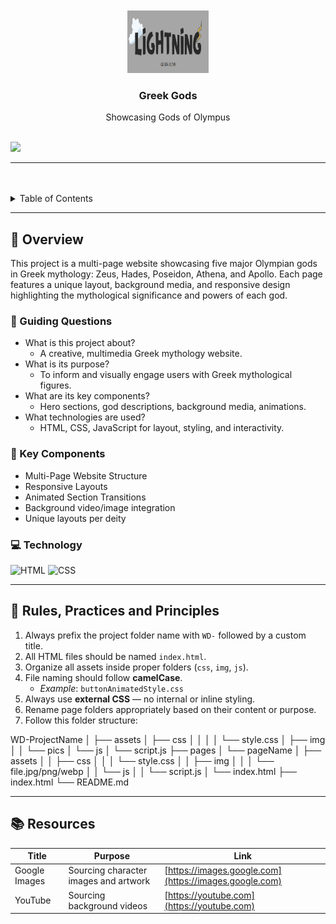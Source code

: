 <a name="readme-top">

<br/>

<br />
<div align="center">
  <a href="https://github.com/kuyagermi18/">
  <!-- TODO: If you want to add logo or banner you can add it here -->
    <img src="./assets/img/logo.png" alt="Nyebe" width="130" height="100">
  </a>
<!-- TODO: Change Title to the name of the title of your Project -->
  <h3 align="center">Greek Gods</h3>
</div>
<!-- TODO: Make a short description -->
<div align="center">
  Showcasing Gods of Olympus
</div>

<br />

<!-- TODO: Change the zyx-0314 into your github username  -->
<!-- TODO: Change the WD-Template-Project into the same name of your folder -->
![](https://visit-counter.vercel.app/counter.png?page=kuyagermi18/WD-Template-Project)


---

<br />
<br />

<!-- TODO: If you want to add more layers for your readme -->
<details>
  <summary>Table of Contents</summary>
  <ol>
    <li>
      <a href="#overview">Overview</a>
      <ol>
        <li><a href="#key-components">Key Components</a></li>
        <li><a href="#technology">Technology</a></li>
      </ol>
    </li>
    <li><a href="#rules-practices-and-principles">Rules, Practices and Principles</a></li>
    <li><a href="#resources">Resources</a></li>
  </ol>
</details>

---

## 🧠 Overview

<!-- TODO: Replace placeholder text below -->

This project is a multi-page website showcasing five major Olympian gods in Greek mythology: Zeus, Hades, Poseidon, Athena, and Apollo. Each page features a unique layout, background media, and responsive design highlighting the mythological significance and powers of each god.

### 🎯 Guiding Questions

- What is this project about?
  - A creative, multimedia Greek mythology website.
- What is its purpose?
  - To inform and visually engage users with Greek mythological figures.
- What are its key components?
  - Hero sections, god descriptions, background media, animations.
- What technologies are used?
  - HTML, CSS, JavaScript for layout, styling, and interactivity.

### 🧩 Key Components

- Multi-Page Website Structure
- Responsive Layouts
- Animated Section Transitions
- Background video/image integration
- Unique layouts per deity

### 💻 Technology

![HTML](https://img.shields.io/badge/HTML-E34F26?style=for-the-badge&logo=html5&logoColor=white)
![CSS](https://img.shields.io/badge/CSS-1572B6?style=for-the-badge&logo=css3&logoColor=white)


---

## 📏 Rules, Practices and Principles

1. Always prefix the project folder name with `WD-` followed by a custom title.
2. All HTML files should be named `index.html`.
3. Organize all assets inside proper folders (`css`, `img`, `js`).
4. File naming should follow **camelCase**.
   - _Example_: `buttonAnimatedStyle.css`
5. Always use **external CSS** — no internal or inline styling.
6. Rename page folders appropriately based on their content or purpose.
7. Follow this folder structure:

WD-ProjectName
│
├── assets
│ ├── css
│ │
│ │ └── style.css
│ ├── img
│ │ └── pics
│ └── js
│ └── script.js
├── pages
│ └── pageName
│ ├── assets
│ │ ├── css
│ │ │ └── style.css
│ │ ├── img
│ │ │ └── file.jpg/png/webp
│ │ └── js
│ │ └── script.js
│ └── index.html
├── index.html
└── README.md


---

## 📚 Resources

| Title         | Purpose                               | Link                                                   |
| ------------- | ------------------------------------- | ------------------------------------------------------ |
| Google Images | Sourcing character images and artwork | [https://images.google.com](https://images.google.com) |
| YouTube       | Sourcing background videos            | [https://youtube.com](https://youtube.com)             |

